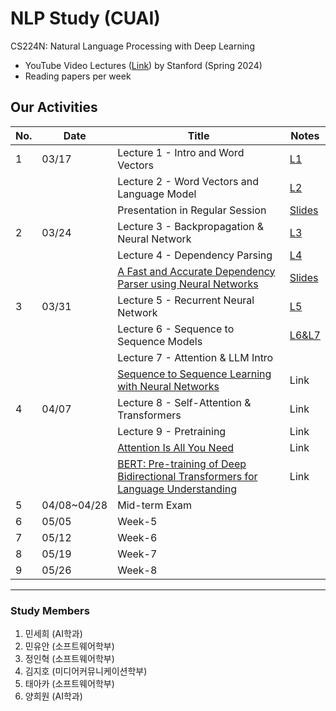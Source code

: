 # NLP Study (CUAI)
CS224N: Natural Language Processing with Deep Learning

- YouTube Video Lectures ([Link](https://youtube.com/playlist?list=PLoROMvodv4rOaMFbaqxPDoLWjDaRAdP9D&si=r8djSieatiCCatQV)) by Stanford (Spring 2024)
- Reading papers per week

## Our Activities

| No.  | Date        | Title                          | Notes                          |
|------|-------------|--------------------------------|--------------------------------|
| 1    | 03/17 | Lecture 1 - Intro and Word Vectors         | [L1](https://shorturl.at/ADy2y) |
|      |       | Lecture 2 - Word Vectors and Language Model| [L2](https://shorturl.at/Lgzi8) |
|      |       | Presentation in Regular Session            | [Slides](https://shorturl.at/OwxX8)|
| 2    | 03/24 | Lecture 3 - Backpropagation & Neural Network | [L3](https://shorturl.at/t2CWH) |
|      |       | Lecture 4 - Dependency Parsing |[L4](https://shorturl.at/mC5qH) |
|      |       | [A Fast and Accurate Dependency Parser using Neural Networks](https://shorturl.at/h65Vi) | [Slides](https://shorturl.at/xtpUV) |
| 3    | 03/31 | Lecture 5 - Recurrent Neural Network | [L5](https://shorturl.at/6jVBc) |
|      |       | Lecture 6 - Sequence to Sequence Models | [L6&L7](https://shorturl.at/Yt8hP) |
|      |       | Lecture 7 - Attention & LLM Intro |  |
|      |       | [Sequence to Sequence Learning with Neural Networks](https://shorturl.at/84JB0) | Link |
| 4    | 04/07 | Lecture 8 - Self-Attention & Transformers | Link |
|      |       | Lecture 9 - Pretraining | Link |
|      |       | [Attention Is All You Need](https://shorturl.at/wyOFy) | Link |
|      |       | [BERT: Pre-training of Deep Bidirectional Transformers for Language Understanding](https://rb.gy/k56507) | Link |
| 5    | 04/08~04/28 | Mid-term Exam  |                |
| 6    | 05/05 | Week-5  | |
| 7    | 05/12 | Week-6  | |
| 8    | 05/19 | Week-7  | |
| 9    | 05/26 | Week-8  | |

---
### Study Members
1. 민세희	(AI학과)	
2. 민유안	(소프트웨어학부)	
3. 정인혁	(소프트웨어학부)
4. 김지호	(미디어커뮤니케이션학부)	
5. 태아카	(소프트웨어학부)
6. 양희원	(AI학과)	
